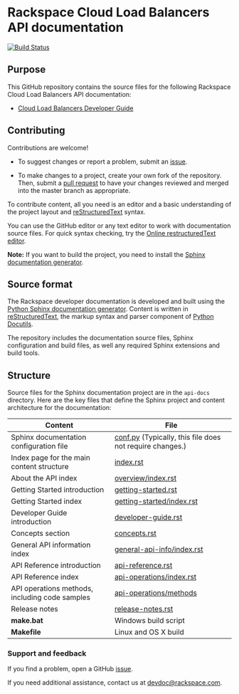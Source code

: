 # Rackspace Cloud Load Balancers API documentation

[![Build Status](https://travis-ci.org/rackerlabs/docs-cloud-load-balancers.svg?branch=master)](https://travis-ci.org/rackerlabs/docs-cloud-load-balancers)


## Purpose

This GitHub repository contains the source files for the following Rackspace Cloud Load Balancers API documentation:

* [Cloud Load Balancers Developer Guide](https://developer.rackspace.com/docs/cloud-queues/v1/developer-guide/)

## Contributing

Contributions are welcome! 

* To suggest changes or report a problem, submit an [issue](https://github.com/rackerlabs/docs-cloud-load-balancers/issues). 

* To make changes to a project, create your own fork of the repository. Then, submit a [pull 
request](https://github.com/rackerlabs/docs-cloud-load-balancers/compare?expand=1) to have your changes reviewed 
and merged into the master branch as appropriate.

To contribute content, all you need is an editor and a 
basic understanding of the project layout and [reStructuredText](http://sphinx-doc.org/rest.html) syntax.

You can use the GitHub editor or any text editor to work with documentation source files. For quick syntax checking, try the 
[Online restructuredText editor](http://rst.ninjs.org/). 

**Note:** If you want to build the project, you need to install the [Sphinx documentation generator](http://www.sphinx-doc.org/en/stable/install.html). 

## Source format

The Rackspace developer documentation is developed and built using the [Python Sphinx documentation generator](http://sphinx-doc.org/). Content is 
written in [reStructuredText](http://sphinx-doc.org/rest.html), the markup syntax and parser component of 
[Python Docutils](http://docutils.sourceforge.net/index.html).

The repository includes the documentation source files, 
Sphinx configuration and build files, as well any required Sphinx 
extensions and build tools. 

## Structure

Source files for the Sphinx documentation project are in the ``api-docs`` directory. Here are the key files that define 
the Sphinx project and content architecture for the documentation: 

Content | File
--- | ---
|Sphinx documentation configuration file| [conf.py](https://github.com/rackerlabs/docs-cloud-load-balancers/blob/master/rst/dev-guide/conf.py) (Typically, this file does not require changes.)
|Index page for the main content structure| [index.rst](https://github.com/rackerlabs/docs-cloud-load-balancers/blob/master/rst/dev-guide/index.rst)
|About the API index| [overview/index.rst](https://github.com/rackerlabs/docs-cloud-load-balancers/blob/master/rst/dev-guide/overview/index.rst)
|Getting Started introduction| [getting-started.rst](https://github.com/rackerlabs/docs-cloud-load-balancers/blob/master/rst/dev-guide/getting-started.rst)
|Getting Started index|[getting-started/index.rst](https://github.com/rackerlabs/docs-cloud-load-balancers/blob/master/rst/dev-guide/getting-started/index.rst)
|Developer Guide introduction|[developer-guide.rst](https://github.com/rackerlabs/docs-cloud-load-balancers/blob/master/rst/dev-guide/developer-guide.rst)
|Concepts section| [concepts.rst](https://github.com/rackerlabs/docs-cloud-load-balancers/blob/master/rst/dev-guide/concepts.rst)
|General API information index|[general-api-info/index.rst](https://github.com/rackerlabs/docs-cloud-load-balancers/blob/master/rst/dev-guide/general-api-info/index.rst)
|API Reference introduction|[api-reference.rst](https://github.com/rackerlabs/docs-cloud-load-balancers/blob/master/rst/dev-guide/api-reference.rst)
|API Reference index|[api-operations/index.rst](https://github.com/rackerlabs/docs-cloud-load-balancers/blob/master/rst/dev-guide/api-operations/index.rst)
|API operations methods, including code samples|[api-operations/methods](https://github.com/rackerlabs/docs-cloud-load-balancers/tree/master/rst/dev-guide/api-operations/methods) 
|Release notes|[release-notes.rst](https://github.com/rackerlabs/docs-cloud-load-balancers/blob/master/rst/dev-guide/release-notes.rst)
|**make.bat**|Windows build script
|**Makefile**| Linux and OS X build

### Support and feedback

If you find a problem, open a GitHub [issue](https://github.com/rackerlabs/docs-cloud-load-balancers/issues).

If you need additional assistance, contact us at [devdoc@rackspace.com](mailto:devdoc@rackspace.com).
